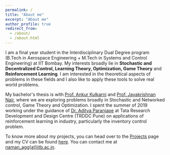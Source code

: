 ```yaml
---
permalink: /
title: "About me"
excerpt: "About me"
author_profile: true
redirect_from: 
  - /about/
  - /about.html
---
```


I am a final year student in the Interdisciplinary Dual Degree program (B.Tech in Aerospace Engineering + M.Tech in Systems and Control Engineering) at IIT Bombay. My interests broadly lie in **Stochastic and Decentralized Control, Learning Theory, Optimization, Game Theory** and **Reinforcement Learning**. I am interested in the theoretical aspects of problems in these fields and I also like to apply these tools to solve real world problems.

My bachelor's thesis is with [Prof. Ankur Kulkarni](http://www.sc.iitb.ac.in/~ankur/) and [Prof. Jayakrishnan Nair](https://www.ee.iitb.ac.in/~jayakrishnan.nair/), where we are exploring problems broadly in Stochastic and Networked control, Game Theory and Optimization. I spent the summer of 2019 working under the guidance of [Dr. Aditya Paranjape](https://in.linkedin.com/in/ap2da) at Tata Research Development and Design Centre (TRDDC Pune) on applications of reinforcement learning in industry, particularly the inventory control problem.

To know more about my projects, you can head over to the [Projects](https://namanaggarwal.github.io/projects/) page and my CV can be found [here](https://namanaggarwal.github.io/cv/). You can contact me at [naman_agg[at]iitb.ac.in](mailto:naman_agg@iitb.ac.in).
